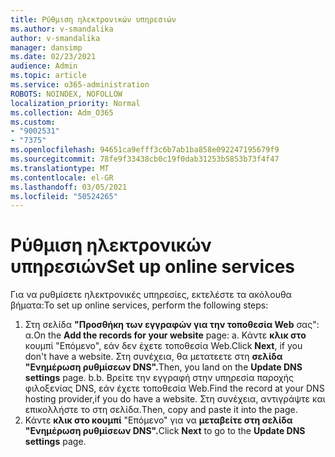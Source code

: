 ```yaml
---
title: Ρύθμιση ηλεκτρονικών υπηρεσιών
ms.author: v-smandalika
author: v-smandalika
manager: dansimp
ms.date: 02/23/2021
audience: Admin
ms.topic: article
ms.service: o365-administration
ROBOTS: NOINDEX, NOFOLLOW
localization_priority: Normal
ms.collection: Adm_O365
ms.custom:
- "9002531"
- "7375"
ms.openlocfilehash: 94651ca9efff3c6b7ab1ba858e092247195679f9
ms.sourcegitcommit: 78fe9f33438cb0c19f0dab31253b5853b73f4f47
ms.translationtype: MT
ms.contentlocale: el-GR
ms.lasthandoff: 03/05/2021
ms.locfileid: "50524265"
---
```

# <a name="set-up-online-services"></a><span data-ttu-id="90de1-102">Ρύθμιση ηλεκτρονικών υπηρεσιών</span><span class="sxs-lookup"><span data-stu-id="90de1-102">Set up online services</span></span>

<span data-ttu-id="90de1-103">Για να ρυθμίσετε ηλεκτρονικές υπηρεσίες, εκτελέστε τα ακόλουθα βήματα:</span><span class="sxs-lookup"><span data-stu-id="90de1-103">To set up online services, perform the following steps:</span></span>

1. <span data-ttu-id="90de1-104">Στη σελίδα **"Προσθήκη των εγγραφών για την τοποθεσία Web** σας": α.</span><span class="sxs-lookup"><span data-stu-id="90de1-104">On the **Add the records for your website** page: a.</span></span> <span data-ttu-id="90de1-105">Κάντε **κλικ στο** κουμπί "Επόμενο", εάν δεν έχετε τοποθεσία Web.</span><span class="sxs-lookup"><span data-stu-id="90de1-105">Click **Next**, if you don't have a website.</span></span> <span data-ttu-id="90de1-106">Στη συνέχεια, θα μετατεετε στη **σελίδα "Ενημέρωση ρυθμίσεων DNS".**</span><span class="sxs-lookup"><span data-stu-id="90de1-106">Then, you land on the **Update DNS settings** page.</span></span>
    <span data-ttu-id="90de1-107">b.</span><span class="sxs-lookup"><span data-stu-id="90de1-107">b.</span></span> <span data-ttu-id="90de1-108">Βρείτε την εγγραφή στην υπηρεσία παροχής φιλοξενίας DNS, εάν έχετε τοποθεσία Web.</span><span class="sxs-lookup"><span data-stu-id="90de1-108">Find the record at your DNS hosting provider,if you do have a website.</span></span> <span data-ttu-id="90de1-109">Στη συνέχεια, αντιγράψτε και επικολλήστε το στη σελίδα.</span><span class="sxs-lookup"><span data-stu-id="90de1-109">Then, copy and paste it into the page.</span></span>
2. <span data-ttu-id="90de1-110">Κάντε **κλικ στο κουμπί** "Επόμενο" για να **μεταβείτε στη σελίδα "Ενημέρωση ρυθμίσεων DNS".**</span><span class="sxs-lookup"><span data-stu-id="90de1-110">Click **Next** to go to the **Update DNS settings** page.</span></span>